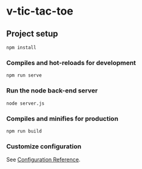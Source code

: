 # v-tic-tac-toe

## Project setup
```
npm install
```

### Compiles and hot-reloads for development
```
npm run serve
```

### Run the node back-end server
```
node server.js
```

### Compiles and minifies for production
```
npm run build
```

### Customize configuration
See [Configuration Reference](https://cli.vuejs.org/config/).
